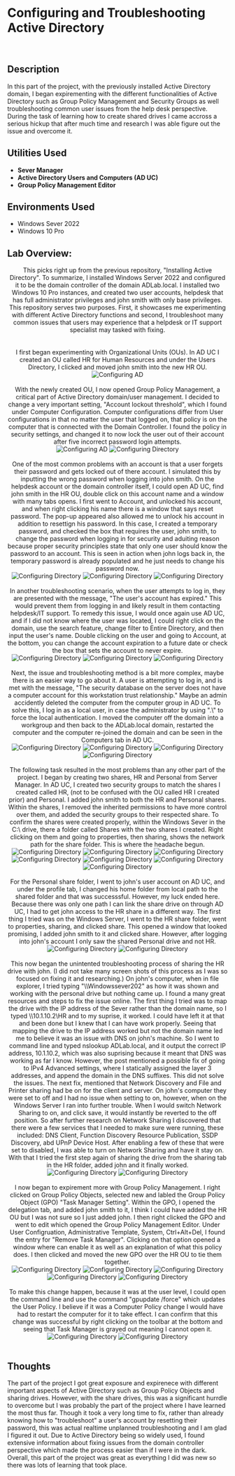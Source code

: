 <h1>Configuring and Troubleshooting Active Directory</h1>

<br />
<h2>Description</h2>
In this part of the project, with the previously installed Active Directory domain, I began expirementing with the different functionalities of Active Directory such as Group Policy Management and Security Groups as well troubleshooting common user issues from the help desk perspective. During the task of learning how to create shared drives I came accross a serious hickup that after much time and research I was able figure out the issue and overcome it.

<h2>Utilities Used</h2>

- <b>Sever Manager</b>
- <b>Active Directory Users and Computers (AD UC)</b>
- <b>Group Policy Management Editor</b>

<h2>Environments Used </h2>

- </b>Windows Sever 2022</b>
- </b>Windows 10 Pro</b>

<h2>Lab Overview:</h2>

<p align="center">
This picks right up from the previous repository, "Installing Active Directory". To summarize, I installed Windows Server 2022 and configured it to be the domain controller of the domain ADLab.local. I installed two Windows 10 Pro instances, and created two user accounts, helpdesk that has full administrator privileges and john smith with only base privileges. This repository serves two purposes. First, it showcases me experimenting with different Active Directory functions and second, I troubleshoot many common issues that users may experience that a helpdesk or IT support specialist may tasked with fixing.<br />
 <br />
 <br />
I first began experimenting with Organizational Units (OUs). In AD UC I created an OU called HR for Human Resources and under the Users Directory, I clicked and moved john smith into the new HR OU.<br/>
<img src="https://github.com/user-attachments/assets/be7b79c3-1e55-47ea-92e5-f89b83434490" alt="Configuring AD"/>
<br />
<br />
With the newly created OU, I now opened Group Policy Management, a critical part of Active Directory domain/user management. I decided to change a very important setting, "Account lockout threshold", which I found under Computer Configuration. Computer configurations differ from User configurations in that no matter the user that logged on, that policy is on the computer that is connected with the Domain Controller. I found the policy in security settings, and changed it to now lock the user out of their account after five incorrect password login attempts.<br/>
<img src="https://github.com/user-attachments/assets/3cc65960-0624-4550-9c53-c2ba1ede972b" alt="Configuring AD"/>
<img src="https://github.com/user-attachments/assets/8578e4d0-77a6-417d-879f-1b779bdbb25a" alt="Configuring Directory"/>
<br />
<br />
One of the most common problems with an account is that a user forgets their password and gets locked out of there account. I simulated this by inputting the wrong password when logging into john smith. On the helpdesk account or the domain controller itself, I could open AD UC, find john smith in the HR OU, double click on this account name and a window with many tabs opens. I first went to Account, and unlocked his account, and when right clicking his name there is a window that says reset password. The pop-up appeared also allowed me to unlock his account in addition to resettign his password. In this case, I created a temporary password, and checked the box that requires the user, john smith, to change the password when logging in for security and aduiting reason because proper security principles state that only one user should know the password to an account. This is seen in action when john logs back in, the temporary password is already populated and he just needs to change his password now.<br/>
<img src="https://github.com/user-attachments/assets/3ec7feab-34b3-4e25-bd08-ffaee8e96122" alt="Configuring Directory"/>
 <img src="https://github.com/user-attachments/assets/884e8ca9-db28-4bc5-8928-de13e6849a6f" alt="Configuring Directory"/>
 <img src="https://github.com/user-attachments/assets/ed899abf-1a31-4fc9-b06c-e5babae66a76" alt="Configuring Directory"/>
<br />
<br />
In another troubleshooting scenario, when the user attempts to log in, they are presented with the message, "The user's account has expired." This would prevent them from logging in and likely result in them contacting helpdesk/IT support. To remedy this issue, I would once again use AD UC, and if I did not know where the user was located, I could right click on the domain, use the search feature, change filter to Entire Directory, and then input the user's name. Double clicking on the user and going to Account, at the bottom, you can change the account expiration to a future date or check the box that sets the account to never expire.<br/>
<img src="https://github.com/user-attachments/assets/c8f5f302-3863-4745-b05a-81610aa48732" alt="Configuring Directory"/>
 <img src="https://github.com/user-attachments/assets/e5456fdf-c93f-4235-9047-6c26ff011892" alt="Configuring Directory"/>
 <img src="https://github.com/user-attachments/assets/e8111255-7e74-451a-9804-ded4c68cce1d" alt="Configuring Directory"/>
<br />
<br />
Next, the issue and troubleshooting method is a bit more complex, maybe there is an easier way to go about it. A user is attempting to log in, and is met with the message, "The security database on the server does not have a computer account for this workstation trust relationship." Maybe an admin accidently deleted the computer from the computer group in AD UC. To solve this, I log in as a local user, in case the administrator by using ".\" to force the local authentication. I moved the computer off the domain into a workgroup and then back to the ADLab.local domain, restarted the computer and the computer re-joined the domain and can be seen in the Computers tab in AD UC.  <br/>
<img src="https://github.com/user-attachments/assets/e7890f71-cf0e-4431-862b-deb755fed507" alt="Configuring Directory"/>
 <img src="https://github.com/user-attachments/assets/6e2abe5e-2cab-447e-8b07-7d22131d38c4" alt="Configuring Directory"/>
 <img src="https://github.com/user-attachments/assets/940be1bc-7ff3-429f-b43d-61ecf7e8e6df" alt="Configuring Directory"/>
 <img src="https://github.com/user-attachments/assets/af876dcc-363b-422a-ae1b-8cc86934d547" alt="Configuring Directory"/>
<br />
<br />
The following task resulted in the most problems than any other part of the project. I began by creating two shares, HR and Personal from Server Manager. In AD UC, I created two security groups to match the shares I created called HR, (not to be confused with the OU called HR I created prior) and Personal. I added john smith to both the HR and Personal shares. Within the shares, I removed the inherited permissions to have more control over them, and added the security groups to their respected share. To confirm the shares were created properly, within the Windows Sever in the C:\ drive, there a folder called Shares with the two shares I created. Right clicking on them and going to properties, then sharing, shows the network path for the share folder. This is where the headache begun.<br/>
<img src="https://github.com/user-attachments/assets/cc7eba89-98c7-4521-93b3-b0f26b01eca8" alt="Configuring Directory"/>
 <img src="https://github.com/user-attachments/assets/65ccc412-990a-4661-a383-30b19ff199d1" alt="Configuring Directory"/>
 <img src="https://github.com/user-attachments/assets/7eb54eae-83db-4923-8d70-6deac80e4a76" alt="Configuring Directory"/>
 <img src="https://github.com/user-attachments/assets/367b0b4c-f0da-4f55-99b0-3c49947bfe6c" alt="Configuring Directory"/>
 <img src="https://github.com/user-attachments/assets/330690cb-e1b9-4b17-afdd-4339f36a222e" alt="Configuring Directory"/>
 <img src="https://github.com/user-attachments/assets/a106f03b-b2de-481c-b9cf-3214b5df00f4" alt="Configuring Directory"/>
 <img src="https://github.com/user-attachments/assets/a6fbdce4-c27b-44d1-b7e1-f2895e2032a0" alt="Configuring Directory"/>
<br />
<br />
For the Personal share folder, I went to john's user account on AD UC, and under the profile tab, I changed his home folder from local path to the shared folder and that was successsful. However, my luck ended here. Because there was only one path I can link the share drive on through AD UC, I had to get john access to the HR share in a different way. The first thing I tried was on the Windows Server, I went to the HR share folder, went to properties, sharing, and clicked share. This opened a window that looked promising, I added john smith to it and clicked share. However, after logging into john's account I only saw the shared Personal drive and not HR.<br/>
<img src="https://github.com/user-attachments/assets/ee573fc0-dd9c-4b9a-8dff-d775a14eeb45" alt="Configuring Directory"/>
 <img src="https://github.com/user-attachments/assets/2b4a1633-195a-4035-92e3-60764c254d49" alt="Configuring Directory"/>
<br />
<br />
This now began the unintented troubleshooting process of sharing the HR drive with john. (I did not take many screen shots of this process as I was so focused on fixing it and researching.) On john's computer, when in file explorer, I tried typing "\\Windowssever202" as how it was shown and working with the personal drive but nothing came up. I found a many great resources and steps to fix the issue online. The first thing I tried was to map the drive with the IP address of the Sever rather than the domain name, so I typed \\10.1.10.2\HR and to my suprise, it worked. I could have left it at that and been done but I knew that I can have work properly. Seeing that mapping the drive to the IP address worked but not the domain name led me to believe it was an issue with DNS on john's machine. So I went to command line and typed nslookup ADLab.local, and it output the correct IP address, 10.1.10.2, which was also suprising because it meant that DNS was working as far I know. However, the post mentioned a possible fix of going to IPv4 Advanced settings, where I statically assigned the layer 3 addresses, and append the domain in the DNS suffixes. This did not solve the issues. The next fix, mentioned that Network Discovery and File and Printer sharing had be on for the client and server. On john's computer they were set to off and I had no issue when setting to on, however, when on the Windows Server I ran into further trouble. When I would switch Network Sharing to on, and click save, it would instantly be reverted to the off position. So after further research on Network Sharing I discovered that there were a few services that I needed to make sure were running, these included: DNS Client, Function Discovery Resource Publication, SSDP Discovery, abd UPnP Device Host. After enabling a few of these that were set to disabled, I was able to turn on Network Sharing and have it stay on. With that I tried the first step again of sharing the drive from the sharing tab in the HR folder, added john and it finally worked.<br/>
<img src="https://github.com/user-attachments/assets/f67243d2-71af-4ff2-8551-b87379b61bb4" alt="Configuring Directory"/>
 <img src="https://github.com/user-attachments/assets/2a43f95f-f28e-4423-979a-cca0f06084f1" alt="Configuring Directory"/>
<br />
<br />
I now began to expirement more with Group Policy Management. I right clicked on Group Policy Objects, selected new and labled the Group Policy Object (GPO) "Task Manager Setting".  Within the GPO, I opened the delegation tab, and added john smith to it, I think I could have added the HR OU but I was not sure so I just added john. I then right clicked the GPO and went to edit which opened the Group Policy Management Editor. Under User Configruation, Administrative Template, System, Ctrl+Alt+Del, I found the entry for "Remove Task Manager". Clicking on that option opened a window where can enable it as well as an explanation of what this policy does. I then clicked and moved the new GPO over the HR OU to tie them together.<br/>
<img src="https://github.com/user-attachments/assets/008e377a-61c8-45ac-8346-a69c0613815a" alt="Configuring Directory"/>
 <img src="https://github.com/user-attachments/assets/f12cc696-40e2-4ee9-bf21-8fef623291d2" alt="Configuring Directory"/>
 <img src="https://github.com/user-attachments/assets/e4810e2d-7ae8-4eb4-b5cf-6ea1e2894b51" alt="Configuring Directory"/>
 <img src="https://github.com/user-attachments/assets/dd29aee5-9266-4138-809f-2dcdd0917ea1" alt="Configuring Directory"/>
  <img src="https://github.com/user-attachments/assets/9d7fd540-9311-4e1f-ac3a-cf41f827e58d" alt="Configuring Directory"/>
<br />
<br />
To make this change happen, because it was at the user level, I could open the command line and use the command "gpupdate /force" which updates the User Policy. I believe if it was a Computer Policy change I would have had to restart the computer for it to take effect. I can confirm that this change was successful by right clicking on the toolbar at the bottom and seeing that Task Manager is grayed out meaning I cannot open it.<br/>
<img src="https://github.com/user-attachments/assets/74e9862b-4656-410d-95c6-4a606f2d638b" alt="Configuring Directory"/>
 <img src="https://github.com/user-attachments/assets/b05a61f2-321d-4ee9-a902-82ee9246b1a9" alt="Configuring Directory"/>
<br />
<br />




<h2>Thoughts</h2>
The part of the project I got great exposure and expirenece with different important aspects of Active Directory such as Group Policy Objects and sharing drives. However, with the share drives, this was a significant hurrdle to overcome but I was probably the part of the project where I have learned the most thus far. Though it took a very long time to fix, rather than already knowing how to "troubleshoot" a user's account by resetting their password, this was actual realtime unplanned troubleshooting and I am glad I figured it out. Due to Active Directory being so widely used, I found extensive information about fixing issues from the domain controller perspective which made the process easier than if I were in the dark. Overall, this part of the project was great as everything I did was new so there was lots of learning that took place. 
<!--
 ```diff
- text in red
+ text in green
! text in orange
# text in gray
@@ text in purple (and bold)@@
```
--!>
